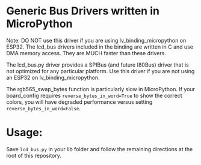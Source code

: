 # Generic Bus Drivers written in MicroPython

Note: DO NOT use this driver if you are using lv_binding_micropython on ESP32.  The lcd_bus drivers included in the binding are written in C and use DMA memory access.  They are MUCH faster than these drivers.

The lcd_bus.py driver provides a SPIBus (and future I80Bus) driver that is not optimized for any particular platform.  Use this driver if you are not using an ESP32 on lv_binding_micropython.

The rgb565_swap_bytes function is particularly slow in MicroPython.  If your board_config requires `reverse_bytes_in_word=True` to show the correct colors, you will have degraded performance versus setting `reverse_bytes_in_word=False`. 

# Usage:
Save `lcd_bus.py` in your lib folder and follow the remaining directions at the root of this repository.
